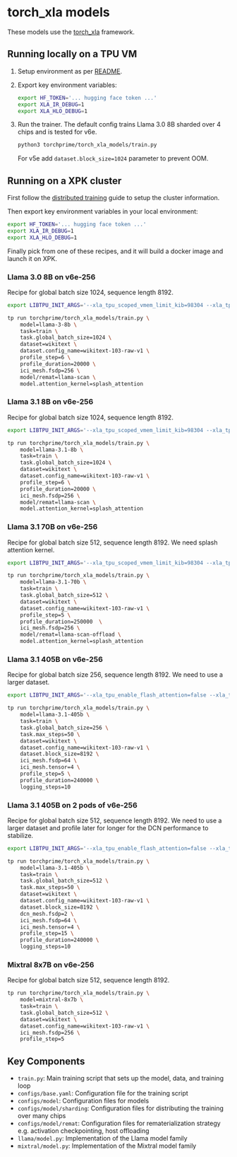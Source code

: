 # torch_xla models

These models use the [torch_xla][1] framework.

## Running locally on a TPU VM

1. Setup environment as per [README][README-examples].

1. Export key environment variables:

   ```sh
   export HF_TOKEN='... hugging face token ...'
   export XLA_IR_DEBUG=1
   export XLA_HLO_DEBUG=1
   ```

1. Run the trainer. The default config trains Llama 3.0 8B sharded over 4 chips and is tested for v6e.

   ```sh
   python3 torchprime/torch_xla_models/train.py
   ```

    For v5e add ```dataset.block_size=1024``` parameter to prevent OOM.

## Running on a XPK cluster

First follow the [distributed training][distributed-training] guide to setup the
cluster information.

Then export key environment variables in your local environment:

```sh
export HF_TOKEN='... hugging face token ...'
export XLA_IR_DEBUG=1
export XLA_HLO_DEBUG=1
```

Finally pick from one of these recipes, and it will build a docker image and
launch it on XPK.

### Llama 3.0 8B on v6e-256

Recipe for global batch size 1024, sequence length 8192.

```sh
export LIBTPU_INIT_ARGS='--xla_tpu_scoped_vmem_limit_kib=98304 --xla_tpu_use_minor_sharding_for_major_trivial_input=true --xla_tpu_relayout_group_size_threshold_for_reduce_scatter=1 --xla_tpu_assign_all_reduce_scatter_layout=true --xla_tpu_enable_data_parallel_all_reduce_opt=true --xla_tpu_data_parallel_opt_different_sized_ops=true --xla_tpu_enable_async_collective_fusion=true --xla_tpu_enable_async_collective_fusion_fuse_all_gather=true --xla_tpu_enable_async_collective_fusion_multiple_steps=true  --xla_tpu_overlap_compute_collective_tc=true  --xla_enable_async_all_gather=true --xla_tpu_enable_async_collective_fusion_fuse_all_reduce=false  --xla_tpu_enable_sparse_core_collective_offload_all_reduce=true --xla_tpu_use_tc_device_shape_on_sc=true  --xla_sc_enable_instruction_fusion=false  --xla_sc_disjoint_spmem=false  --xla_sc_disable_megacore_partitioning=true  --2a886c8_chip_config_name=megachip_tccontrol'

tp run torchprime/torch_xla_models/train.py \
    model=llama-3-8b \
    task=train \
    task.global_batch_size=1024 \
    dataset=wikitext \
    dataset.config_name=wikitext-103-raw-v1 \
    profile_step=6 \
    profile_duration=20000 \
    ici_mesh.fsdp=256 \
    model/remat=llama-scan \
    model.attention_kernel=splash_attention
```

### Llama 3.1 8B on v6e-256

Recipe for global batch size 1024, sequence length 8192.

```sh
export LIBTPU_INIT_ARGS='--xla_tpu_scoped_vmem_limit_kib=98304 --xla_tpu_use_minor_sharding_for_major_trivial_input=true --xla_tpu_relayout_group_size_threshold_for_reduce_scatter=1 --xla_tpu_assign_all_reduce_scatter_layout=true --xla_tpu_enable_data_parallel_all_reduce_opt=true --xla_tpu_data_parallel_opt_different_sized_ops=true --xla_tpu_enable_async_collective_fusion=true --xla_tpu_enable_async_collective_fusion_fuse_all_gather=true --xla_tpu_enable_async_collective_fusion_multiple_steps=true  --xla_tpu_overlap_compute_collective_tc=true  --xla_enable_async_all_gather=true --xla_tpu_enable_async_collective_fusion_fuse_all_reduce=false  --xla_tpu_enable_sparse_core_collective_offload_all_reduce=true --xla_tpu_use_tc_device_shape_on_sc=true  --xla_sc_enable_instruction_fusion=false  --xla_sc_disjoint_spmem=false  --xla_sc_disable_megacore_partitioning=true  --2a886c8_chip_config_name=megachip_tccontrol'

tp run torchprime/torch_xla_models/train.py \
    model=llama-3.1-8b \
    task=train \
    task.global_batch_size=1024 \
    dataset=wikitext \
    dataset.config_name=wikitext-103-raw-v1 \
    profile_step=6 \
    profile_duration=20000 \
    ici_mesh.fsdp=256 \
    model/remat=llama-scan \
    model.attention_kernel=splash_attention
```

### Llama 3.1 70B on v6e-256

Recipe for global batch size 512, sequence length 8192. We need splash attention kernel.

```sh
export LIBTPU_INIT_ARGS='--xla_tpu_scoped_vmem_limit_kib=98304 --xla_tpu_use_minor_sharding_for_major_trivial_input=true --xla_tpu_relayout_group_size_threshold_for_reduce_scatter=1 --xla_tpu_assign_all_reduce_scatter_layout=true --xla_tpu_enable_data_parallel_all_reduce_opt=true --xla_tpu_data_parallel_opt_different_sized_ops=true --xla_tpu_enable_async_collective_fusion=true --xla_tpu_enable_async_collective_fusion_fuse_all_gather=true --xla_tpu_enable_async_collective_fusion_multiple_steps=true  --xla_tpu_overlap_compute_collective_tc=true  --xla_enable_async_all_gather=true --xla_tpu_enable_async_collective_fusion_fuse_all_reduce=false  --xla_tpu_enable_sparse_core_collective_offload_all_reduce=true --xla_tpu_use_tc_device_shape_on_sc=true  --xla_sc_enable_instruction_fusion=false  --xla_sc_disjoint_spmem=false  --xla_sc_disable_megacore_partitioning=true  --2a886c8_chip_config_name=megachip_tccontrol'

tp run torchprime/torch_xla_models/train.py \
    model=llama-3.1-70b \
    task=train \
    task.global_batch_size=512 \
    dataset=wikitext \
    dataset.config_name=wikitext-103-raw-v1 \
    profile_step=5 \
    profile_duration=250000  \
    ici_mesh.fsdp=256 \
    model/remat=llama-scan-offload \
    model.attention_kernel=splash_attention
```


### Llama 3.1 405B on v6e-256

Recipe for global batch size 256, sequence length 8192. We need to use a larger
dataset.

```sh
export LIBTPU_INIT_ARGS='--xla_tpu_enable_flash_attention=false --xla_tpu_enable_async_collective_fusion=true --xla_tpu_enable_async_collective_fusion_fuse_all_gather=true --xla_tpu_enable_async_collective_fusion_multiple_steps=true --xla_tpu_overlap_compute_collective_tc=true --xla_enable_async_all_gather=true --xla_tpu_scoped_vmem_limit_kib=98304 --xla_tpu_enable_all_experimental_scheduler_features=true --xla_tpu_enable_scheduler_memory_pressure_tracking=true --xla_tpu_host_transfer_overlap_limit=24 --xla_tpu_aggressive_opt_barrier_removal=ENABLED --xla_lhs_prioritize_async_depth_over_stall=ENABLED --xla_tpu_enable_ag_backward_pipelining=true --xla_should_allow_loop_variant_parameter_in_chain=ENABLED --xla_should_add_loop_invariant_op_in_chain=ENABLED --xla_max_concurrent_host_send_recv=100 --xla_tpu_scheduler_percent_shared_memory_limit=100 --xla_latency_hiding_scheduler_rerun=2 --xla_tpu_spmd_rng_bit_generator_unsafe=true'

tp run torchprime/torch_xla_models/train.py \
    model=llama-3.1-405b \
    task=train \
    task.global_batch_size=256 \
    task.max_steps=50 \
    dataset=wikitext \
    dataset.config_name=wikitext-103-raw-v1 \
    dataset.block_size=8192 \
    ici_mesh.fsdp=64 \
    ici_mesh.tensor=4 \
    profile_step=5 \
    profile_duration=240000 \
    logging_steps=10
```

### Llama 3.1 405B on 2 pods of v6e-256

Recipe for global batch size 512, sequence length 8192. We need to use a larger
dataset and profile later for longer for the DCN performance to stabilize.

```sh
export LIBTPU_INIT_ARGS='--xla_tpu_enable_flash_attention=false --xla_tpu_enable_async_collective_fusion=true --xla_tpu_enable_async_collective_fusion_fuse_all_gather=true --xla_tpu_enable_async_collective_fusion_multiple_steps=true --xla_tpu_overlap_compute_collective_tc=true --xla_enable_async_all_gather=true --xla_tpu_scoped_vmem_limit_kib=98304 --xla_tpu_enable_all_experimental_scheduler_features=true --xla_tpu_enable_scheduler_memory_pressure_tracking=true --xla_tpu_host_transfer_overlap_limit=24 --xla_tpu_aggressive_opt_barrier_removal=ENABLED --xla_lhs_prioritize_async_depth_over_stall=ENABLED --xla_tpu_enable_ag_backward_pipelining=true --xla_should_allow_loop_variant_parameter_in_chain=ENABLED --xla_should_add_loop_invariant_op_in_chain=ENABLED --xla_max_concurrent_host_send_recv=100 --xla_tpu_scheduler_percent_shared_memory_limit=100 --xla_latency_hiding_scheduler_rerun=2 --xla_tpu_spmd_rng_bit_generator_unsafe=true'

tp run torchprime/torch_xla_models/train.py \
    model=llama-3.1-405b \
    task=train \
    task.global_batch_size=512 \
    task.max_steps=50 \
    dataset=wikitext \
    dataset.config_name=wikitext-103-raw-v1 \
    dataset.block_size=8192 \
    dcn_mesh.fsdp=2 \
    ici_mesh.fsdp=64 \
    ici_mesh.tensor=4 \
    profile_step=15 \
    profile_duration=240000 \
    logging_steps=10
```

### Mixtral 8x7B on v6e-256

<!-- TODO(https://github.com/AI-Hypercomputer/torchprime/issues/137): publish perf data -->

Recipe for global batch size 512, sequence length 8192.

```sh
tp run torchprime/torch_xla_models/train.py \
    model=mixtral-8x7b \
    task=train \
    task.global_batch_size=512 \
    dataset=wikitext \
    dataset.config_name=wikitext-103-raw-v1 \
    ici_mesh.fsdp=256 \
    profile_step=5
```

## Key Components

- `train.py`: Main training script that sets up the model, data, and training loop
- `configs/base.yaml`: Configuration file for the training script
- `configs/model`: Configuration files for models
- `configs/model/sharding`: Configuration files for distributing the training
  over many chips
- `configs/model/remat`: Configuration files for rematerialization strategy e.g.
  activation checkpointing, host offloading
- `llama/model.py`: Implementation of the Llama model family
- `mixtral/model.py`: Implementation of the Mixtral model family

[1]: https://github.com/pytorch/xla
[README-examples]: ../../README.md#examples
[distributed-training]: ../../README.md#distributed-training
